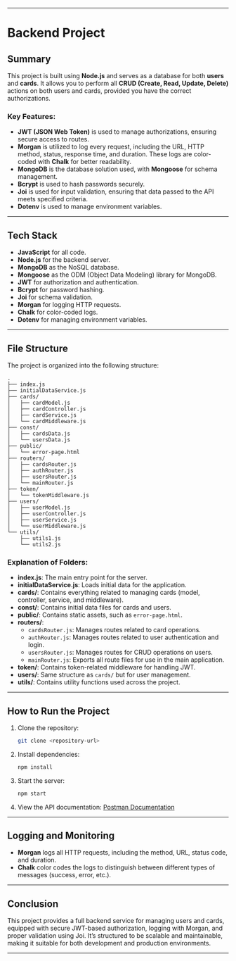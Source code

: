 
---

# Backend Project

## Summary

This project is built using **Node.js** and serves as a database for both **users** and **cards**. It allows you to perform all **CRUD (Create, Read, Update, Delete)** actions on both users and cards, provided you have the correct authorizations.

### Key Features:
- **JWT (JSON Web Token)** is used to manage authorizations, ensuring secure access to routes.
- **Morgan** is utilized to log every request, including the URL, HTTP method, status, response time, and duration. These logs are color-coded with **Chalk** for better readability.
- **MongoDB** is the database solution used, with **Mongoose** for schema management.
- **Bcrypt** is used to hash passwords securely.
- **Joi** is used for input validation, ensuring that data passed to the API meets specified criteria.
- **Dotenv** is used to manage environment variables.

---

## Tech Stack

- **JavaScript** for all code.
- **Node.js** for the backend server.
- **MongoDB** as the NoSQL database.
- **Mongoose** as the ODM (Object Data Modeling) library for MongoDB.
- **JWT** for authorization and authentication.
- **Bcrypt** for password hashing.
- **Joi** for schema validation.
- **Morgan** for logging HTTP requests.
- **Chalk** for color-coded logs.
- **Dotenv** for managing environment variables.

---

## File Structure

The project is organized into the following structure:

```
.
├── index.js
├── initialDataService.js
├── cards/
│   ├── cardModel.js
│   ├── cardController.js
│   ├── cardService.js
│   └── cardMiddleware.js
├── const/
│   ├── cardsData.js
│   └── usersData.js
├── public/
│   └── error-page.html
├── routers/
│   ├── cardsRouter.js
│   ├── authRouter.js
│   ├── usersRouter.js
│   └── mainRouter.js
├── token/
│   └── tokenMiddleware.js
├── users/
│   ├── userModel.js
│   ├── userController.js
│   ├── userService.js
│   └── userMiddleware.js
└── utils/
    ├── utils1.js
    └── utils2.js
```

### Explanation of Folders:
- **index.js**: The main entry point for the server.
- **initialDataService.js**: Loads initial data for the application.
- **cards/**: Contains everything related to managing cards (model, controller, service, and middleware).
- **const/**: Contains initial data files for cards and users.
- **public/**: Contains static assets, such as `error-page.html`.
- **routers/**: 
  - `cardsRouter.js`: Manages routes related to card operations.
  - `authRouter.js`: Manages routes related to user authentication and login.
  - `usersRouter.js`: Manages routes for CRUD operations on users.
  - `mainRouter.js`: Exports all route files for use in the main application.
- **token/**: Contains token-related middleware for handling JWT.
- **users/**: Same structure as `cards/` but for user management.
- **utils/**: Contains utility functions used across the project.

---

## How to Run the Project

1. Clone the repository:
   ```bash
   git clone <repository-url>
   ```

2. Install dependencies:
   ```bash
   npm install
   ```

3. Start the server:
   ```bash
   npm start
   ```

4. View the API documentation:
   [Postman Documentation](https://documenter.getpostman.com/view/36795401/2sAXjQ3WYU)

---

## Logging and Monitoring

- **Morgan** logs all HTTP requests, including the method, URL, status code, and duration.
- **Chalk** color codes the logs to distinguish between different types of messages (success, error, etc.).

---

## Conclusion

This project provides a full backend service for managing users and cards, equipped with secure JWT-based authorization, logging with Morgan, and proper validation using Joi. It’s structured to be scalable and maintainable, making it suitable for both development and production environments.

---
